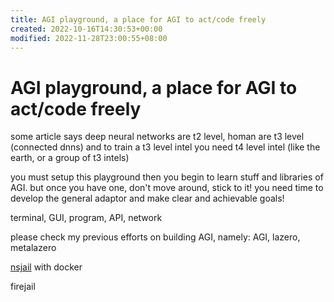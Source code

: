 ```yaml
---
title: AGI playground, a place for AGI to act/code freely
created: 2022-10-16T14:30:53+00:00
modified: 2022-11-28T23:00:55+08:00
---
```


# AGI playground, a place for AGI to act/code freely

some article says deep neural networks are t2 level, homan are t3 level (connected dnns) and to train a t3 level intel you need t4 level intel (like the earth, or a group of t3 intels)

you must setup this playground then you begin to learn stuff and libraries of AGI. but once you have one, don't move around, stick to it! you need time to develop the general adaptor and make clear and achievable goals!

terminal, GUI, program, API, network

please check my previous efforts on building AGI, namely: AGI, lazero, metalazero

[nsjail](https://nsjail.dev/) with docker

firejail
